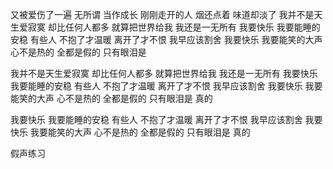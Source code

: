 又被爱伤了一遍
无所谓		当作成长
刚刚走开的人
烟还点着	味道却淡了
我并不是天生爱寂寞
却比任何人都多
就算把世界给我
我还是一无所有
我要快乐
我要能睡的安稳
有些人	不抱了才温暖
离开了才不恨
我早应该割舍
我要快乐
我要能笑的大声
心不是热的
全都是假的
只有眼泪是

我并不是天生爱寂寞
却比任何人都多
就算把世界给我
我还是一无所有
我要快乐
我要能睡的安稳
有些人	不抱了才温暖
离开了才不恨
我早应该割舍
我要快乐
我要能笑的大声
心不是热的
全都是假的
只有眼泪是		真的

我要快乐
我要能睡的安稳
有些人	不抱了才温暖
离开了才不恨
我早应该割舍
我要快乐
我要能笑的大声
心不是热的
全都是假的
只有眼泪是		真的



假声练习
